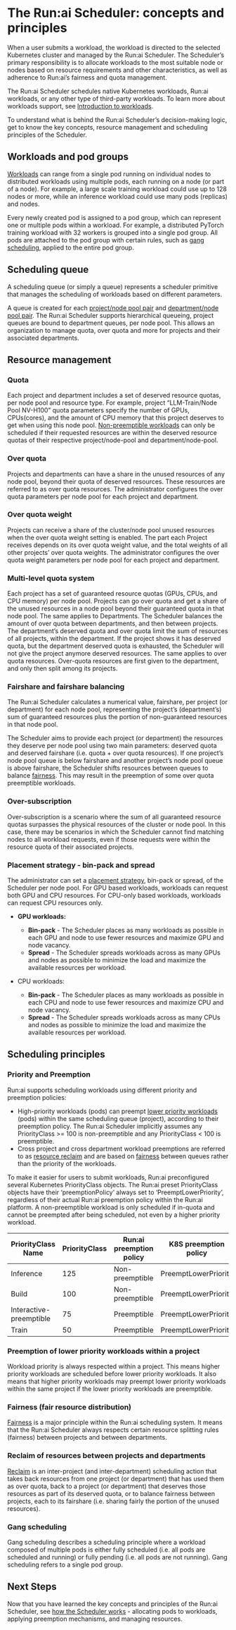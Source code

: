 # The Run:ai Scheduler: concepts and principles

When a user submits a workload,  the workload is directed to the selected Kubernetes cluster and managed by the Run:ai Scheduler. The Scheduler’s primary responsibility is to allocate workloads to the most suitable node or nodes based on resource requirements and other characteristics, as well as adherence to Run:ai’s fairness and quota management.  

The Run:ai Scheduler schedules native Kubernetes workloads, Run:ai workloads, or any other type of third-party workloads. To learn more about workloads support, see [Introduction to workloads](../workloads-in-runai/introduction-to-workloads.md). 

To understand what is behind the Run:ai Scheduler’s decision-making logic, get to know the key concepts, resource management and scheduling principles of the Scheduler.

## Workloads and pod groups

[Workloads](../workloads-in-runai/workloads.md) can range from a single pod running on individual nodes to distributed workloads using multiple pods, each running on a node (or part of a node). For example, a large scale training workload could use up to 128 nodes or more, while an inference workload could use many pods (replicas) and nodes. 

Every newly created pod is assigned to a pod group, which can represent one or multiple pods within a workload. For example, a distributed PyTorch training workload with 32 workers is grouped into a single pod group. All pods are attached to the pod group with certain rules, such as [gang scheduling](#gang-scheduling), applied to the entire pod group.

## Scheduling queue

A scheduling queue (or simply a queue) represents a scheduler primitive that manages the scheduling of workloads based on different parameters. 

A queue is created for each [project/node pool pair](../manage-ai-initiatives/adapting-ai-initiatives.md#mapping-your-organization) and [department/node pool pair](../manage-ai-initiatives/adapting-ai-initiatives.md#mapping-your-organization). The Run:ai Scheduler supports hierarchical queueing, project queues are bound to department queues, per node pool. This allows an organization to manage quota, over quota and more for projects and their associated departments. 

## Resource management

### Quota

Each project and department includes a set of deserved resource quotas, per node pool and resource type. For example, project “LLM-Train/Node Pool NV-H100” quota parameters specify the number of GPUs, CPUs(cores), and the amount of CPU memory that this project deserves to get when using this node pool. [Non-preemptible workloads](#priority-and-preemption) can only be scheduled if their requested resources are within the deserved resource quotas of their respective project/node-pool and department/node-pool.

### Over quota

Projects and departments can have a share in the unused resources of any node pool, beyond their quota of deserved resources. These resources are referred to as over quota resources. The administrator configures the over quota parameters per node pool for each project and department.

### Over quota weight

Projects can receive a share of the cluster/node pool unused resources when the over quota weight setting is enabled. The part each Project receives depends on its over quota weight value, and the total weights of all other projects’ over quota weights. The administrator configures the over quota weight parameters per node pool for each project and department.

### Multi-level quota system

Each project has a set of guaranteed resource quotas (GPUs, CPUs, and CPU memory) per node pool. Projects can go over quota and get a share of the unused resources in a node pool beyond their guaranteed quota in that node pool. The same applies to Departments. The Scheduler balances the amount of over quota between departments, and then between projects. The department’s deserved quota and over quota limit the sum of resources of all projects, within the department. If the project shows it has deserved quota, but the department deserved quota is exhausted, the Scheduler will not give the project anymore deserved resources. The same applies to over quota resources. Over-quota resources are first given to the department, and only then split among its projects. 

### Fairshare and fairshare balancing

The Run:ai Scheduler calculates a numerical value, fairshare, per project (or department) for each node pool, representing the project’s (department’s) sum of guaranteed resources plus the portion of non-guaranteed resources in that node pool.

The Scheduler aims to provide each project (or department) the resources they deserve per node pool using two main parameters: deserved quota and deserved fairshare (i.e. quota + over quota resources). If one project’s node pool queue is below fairshare and another project’s node pool queue is above fairshare, the Scheduler shifts resources between queues to balance [fairness](#fairness-fair-resource-distribution). This may result in the preemption of some over quota preemptible workloads.

### Over-subscription

Over-subscription is a scenario where the sum of all guaranteed resource quotas surpasses the physical resources of the cluster or node pool. In this case, there may be scenarios in which the Scheduler cannot find matching nodes to all workload requests, even if those requests were within the resource quota of their associated projects.

### Placement strategy - bin-pack and spread

The administrator can set a [placement strategy](../manage-ai-initiatives/managing-your-resources/node-pools.md#adding-a-new-node-pool), bin-pack or spread, of the Scheduler per node pool. For GPU based workloads, workloads can request both GPU and CPU resources. For CPU-only based workloads, workloads can request CPU resources only.

* **GPU workloads:** 
  * **Bin-pack** - The Scheduler places as many workloads as possible in each GPU and node to use fewer resources and maximize GPU and node vacancy.
  * **Spread** - The Scheduler spreads workloads across as many GPUs and nodes as possible to minimize the load and maximize the available resources per workload.

* CPU workloads:
  * **Bin-pack** - The Scheduler places as many workloads as possible in each CPU and node to use fewer resources and maximize CPU and node vacancy.
  * **Spread** - The Scheduler spreads workloads across as many CPUs and nodes as possible to minimize the load and maximize the available resources per workload.

## Scheduling principles

### Priority and Preemption

Run:ai supports scheduling workloads using different priority and preemption policies:

* High-priority workloads (pods) can preempt [lower priority workloads](#preemption-of-lower-priority-workloads-within-a-project) (pods) within the same scheduling queue (project), according to their preemption policy. The Run:ai Scheduler implicitly assumes any PriorityClass >= 100 is non-preemptible and any PriorityClass < 100 is preemptible.
* Cross project and cross department workload preemptions are referred to as [resource reclaim](#reclaim-of-resources-between-projects-and-departments) and are based on [fairness](#fairness-fair-resource-distribution) between queues rather than the priority of the workloads.

To make it easier for users to submit workloads, Run:ai preconfigured several Kubernetes PriorityClass objects. The Run:ai preset PriorityClass objects have their ‘preemptionPolicy’ always set to ‘PreemptLowerPriority’, regardless of their actual Run:ai preemption policy within the Run:ai platform. A non-preemptible workload is only scheduled if in-quota and cannot be preempted after being scheduled, not even by a higher priority workload.

| PriorityClass Name | PriorityClass | Run:ai preemption policy | K8S preemption policy |
| ----- | ----- | ----- | ----- |
| Inference | 125 | Non-preemptible | PreemptLowerPriority |
| Build | 100 | Non-preemptible | PreemptLowerPriority |
| Interactive-preemptible | 75 | Preemptible | PreemptLowerPriority |
| Train | 50 | Preemptible | PreemptLowerPriority |

### Preemption of lower priority workloads within a project

Workload priority is always respected within a project. This means higher priority workloads are scheduled before lower priority workloads. It also means that higher priority workloads may preempt lower priority workloads within the same project if the lower priority workloads are preemptible. 

### Fairness (fair resource distribution)

[Fairness](how-the-scheduler-works.md) is a major principle within the Run:ai scheduling system. It means that the Run:ai Scheduler always respects certain resource splitting rules (fairness) between projects and between departments.

### Reclaim of resources between projects and departments

[Reclaim](how-the-scheduler-works.md#reclaim-preemption-between-projects-and-departments) is an inter-project (and inter-department) scheduling action that takes back resources from one project (or department) that has used them as over quota, back to a project (or department) that deserves those resources as part of its deserved quota, or to balance fairness between projects, each to its fairshare (i.e. sharing fairly the portion of the unused resources).

### Gang scheduling

Gang scheduling describes a scheduling principle where a workload composed of multiple pods is either fully scheduled (i.e. all pods are scheduled and running) or fully pending (i.e. all pods are not running). Gang scheduling refers to a single pod group. 

## Next Steps

Now that you have learned the key concepts and principles of the Run:ai Scheduler, see [how the Scheduler works](./how-the-scheduler-works.md) - allocating pods to workloads, applying preemption mechanisms, and managing resources.

